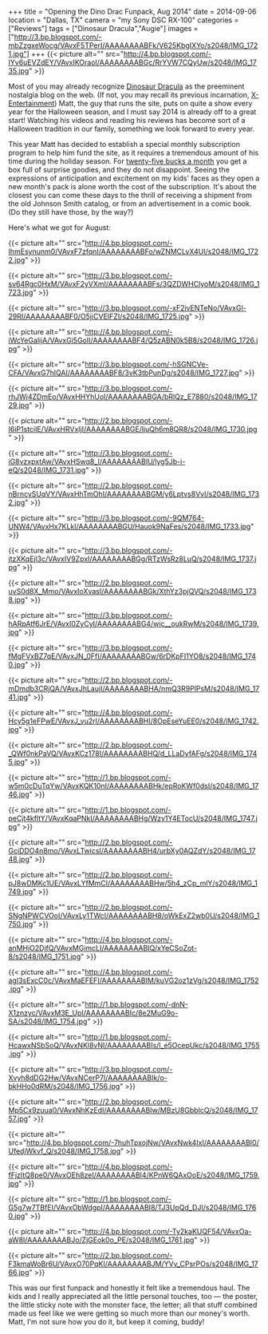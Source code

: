 +++
title = "Opening the Dino Drac Funpack, Aug 2014"
date = 2014-09-06
location = "Dallas, TX"
camera = "my Sony DSC RX-100"
categories = ["Reviews"]
tags = ["Dinosaur Dracula","Augie"]
images = ["http://3.bp.blogspot.com/-mbZzgxeWocg/VAvxF5TPerI/AAAAAAAABFk/V625KbgIXYo/s2048/IMG_1721.jpg"]
+++
{{< picture alt="" src="http://4.bp.blogspot.com/-IYv6uEVZdEY/VAvxIKOraoI/AAAAAAAABGc/RrYVW7CQyUw/s2048/IMG_1735.jpg" >}}
<!--more-->

[//]: # (http://3.bp.blogspot.com/-mbZzgxeWocg/VAvxF5TPerI/AAAAAAAABFk/V625KbgIXYo/s2048/IMG_1721.jpg)

Most of you may already recognize [Dinosaur Dracula](http://dinosaurdracula.com/) as the preeminent nostalgia blog on the web. (If not, you may recall its previous incarnation, [X-Entertainment](http://x-entertainment.com/)) Matt, the guy that runs the site, puts on quite a show every year for the Halloween season, and I must say 2014 is already off to a great start! Watching his videos and reading his reviews has become sort of a Halloween tradition in our family, something we look forward to every year.

This year Matt has decided to establish a special monthly subscription program to help him fund the site, as it requires a tremendous amount of his time during the holiday season. For [twenty-five bucks a month](http://dinosaurdracula.com/blog/funpack-subscriptions/) you get a box full of surprise goodies, and they do not disappoint. Seeing the expressions of anticipation and excitement on my kids' faces as they open a new month's pack is alone worth the cost of the subscription. It's about the closest you can come these days to the thrill of receiving a shipment from the old Johnson Smith catalog, or from an advertisement in a comic book. (Do they still have those, by the way?)

Here's what we got for August:

{{< picture alt="" src="http://4.bp.blogspot.com/-IhmEsynunm0/VAvxF7zfqnI/AAAAAAAABFo/wZNMCLyX4UI/s2048/IMG_1722.jpg" >}}

{{< picture alt="" src="http://3.bp.blogspot.com/-sv64Rgc0HxM/VAvxF2yVXmI/AAAAAAAABFs/3QZDWHClyoM/s2048/IMG_1723.jpg" >}}

[//]: # (http://2.bp.blogspot.com/-MGTU4efoFrU/VAvxGVNgXfI/AAAAAAAABFw/V2LTI3MuuHc/s2048/IMG_1724.jpg)

{{< picture alt="" src="http://3.bp.blogspot.com/-xF2ivENTeNo/VAvxGl-29RI/AAAAAAAABF0/O5jiCVEIFZI/s2048/IMG_1725.jpg" >}}

{{< picture alt="" src="http://4.bp.blogspot.com/-iWcYeGalijA/VAvxGi5GoII/AAAAAAAABF4/Q5zABN0k5B8/s2048/IMG_1726.jpg" >}}

{{< picture alt="" src="http://3.bp.blogspot.com/-hSGNCVe-CFA/VAvxG7hlQAI/AAAAAAAABF8/3vK3tbPunDg/s2048/IMG_1727.jpg" >}}

{{< picture alt="" src="http://3.bp.blogspot.com/-rhJWj4ZDmEo/VAvxHHYhUoI/AAAAAAAABGA/bRlQz_E7880/s2048/IMG_1729.jpg" >}}

{{< picture alt="" src="http://2.bp.blogspot.com/-I6iP1stciIE/VAvxHRVxIjI/AAAAAAAABGE/ljuQh6m8QR8/s2048/IMG_1730.jpg" >}}

{{< picture alt="" src="http://3.bp.blogspot.com/-iG8vzxpxtAw/VAvxHSwq8_I/AAAAAAAABIU/lyg5Jb-i-eQ/s2048/IMG_1731.jpg" >}}

{{< picture alt="" src="http://2.bp.blogspot.com/-nBrncySUqVY/VAvxHhTmOhI/AAAAAAAABGM/y6Lptvs8VvI/s2048/IMG_1732.jpg" >}}

{{< picture alt="" src="http://3.bp.blogspot.com/-9QM764-UNW4/VAvxHx7KLkI/AAAAAAAABGU/Hauok9NaFes/s2048/IMG_1733.jpg" >}}

{{< picture alt="" src="http://3.bp.blogspot.com/-jtzXKqEjl3c/VAvxIV9ZpxI/AAAAAAAABGg/RTzWsRz8LuQ/s2048/IMG_1737.jpg" >}}

{{< picture alt="" src="http://2.bp.blogspot.com/-uvS0d8X_Mmo/VAvxIoXvasI/AAAAAAAABGk/XthYz3pjQVQ/s2048/IMG_1738.jpg" >}}

{{< picture alt="" src="http://3.bp.blogspot.com/-hARpAtf6JrE/VAvxI0ZyCyI/AAAAAAAABG4/wic__oukRwM/s2048/IMG_1739.jpg" >}}

{{< picture alt="" src="http://3.bp.blogspot.com/-fMqFVxBZ7qE/VAvxJN_0FfI/AAAAAAAABGw/6rDKpFI1YO8/s2048/IMG_1740.jpg" >}}

{{< picture alt="" src="http://2.bp.blogspot.com/-mDmdb3CRjQA/VAvxJhLaujI/AAAAAAAABHA/nmQ3R9PlPsM/s2048/IMG_1741.jpg" >}}

{{< picture alt="" src="http://4.bp.blogspot.com/-Hcy5g1eFPwE/VAvxJ_vu2rI/AAAAAAAABHI/8OpEseYuEE0/s2048/IMG_1742.jpg" >}}

{{< picture alt="" src="http://2.bp.blogspot.com/-_QWf0nkPaVQ/VAvxKCz178I/AAAAAAAABHQ/d_LLaDyfAFg/s2048/IMG_1745.jpg" >}}

{{< picture alt="" src="http://1.bp.blogspot.com/-w5m0cDuTqYw/VAvxKQK10nI/AAAAAAAABHk/epRoKWf0dsI/s2048/IMG_1746.jpg" >}}

{{< picture alt="" src="http://1.bp.blogspot.com/-peCjt4kfltY/VAvxKqaPNkI/AAAAAAAABHg/Wzy1Y4ETocU/s2048/IMG_1747.jpg" >}}

{{< picture alt="" src="http://2.bp.blogspot.com/-GciDDO4n8mo/VAvxLTwicsI/AAAAAAAABH4/urbXy0AQZdY/s2048/IMG_1748.jpg" >}}

{{< picture alt="" src="http://2.bp.blogspot.com/-pJ8wDMKc1UE/VAvxLYfMmCI/AAAAAAAABHw/5h4_zCp_mlY/s2048/IMG_1749.jpg" >}}

{{< picture alt="" src="http://2.bp.blogspot.com/-SNgNPWCVOoI/VAvxLy1TWcI/AAAAAAAABH8/oWkExZ2wb0U/s2048/IMG_1750.jpg" >}}

{{< picture alt="" src="http://4.bp.blogspot.com/-anMHjO2DjfQ/VAvxMGimcLI/AAAAAAAABIQ/xYeCSoZot-8/s2048/IMG_1751.jpg" >}}

{{< picture alt="" src="http://4.bp.blogspot.com/-agI3sExcC0c/VAvxMaEFEFI/AAAAAAAABIM/kuVG2oz1zVg/s2048/IMG_1752.jpg" >}}

{{< picture alt="" src="http://1.bp.blogspot.com/-dnN-X1znzyc/VAvxM3E_UpI/AAAAAAAABIc/8e2MuG9o-SA/s2048/IMG_1754.jpg" >}}

{{< picture alt="" src="http://1.bp.blogspot.com/-HcawxNSbSoQ/VAvxNKl8vNI/AAAAAAAABIs/l_e5OcepUkc/s2048/IMG_1755.jpg" >}}

{{< picture alt="" src="http://3.bp.blogspot.com/-Xvyh8dDG2Hw/VAvxNCerP7I/AAAAAAAABIk/o-bkHHo0dRM/s2048/IMG_1756.jpg" >}}

{{< picture alt="" src="http://2.bp.blogspot.com/-Mp5Cx9zuua0/VAvxNhKzEdI/AAAAAAAABIw/MBzU8GbbIcQ/s2048/IMG_1757.jpg" >}}

{{< picture alt="" src="http://4.bp.blogspot.com/-7huhTpxojNw/VAvxNwk4IxI/AAAAAAAABI0/UfedjWkvf_Q/s2048/IMG_1758.jpg" >}}

{{< picture alt="" src="http://4.bp.blogspot.com/-fFjzItQ8pe0/VAvxOEh8zeI/AAAAAAAABI4/KPnW6QAxOoE/s2048/IMG_1759.jpg" >}}

{{< picture alt="" src="http://1.bp.blogspot.com/-G5g7w7TBfEI/VAvxObWdgpI/AAAAAAAABI8/TJ3UpQd_DJI/s2048/IMG_1760.jpg" >}}

{{< picture alt="" src="http://4.bp.blogspot.com/-Ty2kaKUQF54/VAvxOa-aW8I/AAAAAAAABJo/ZjGEok0o_PE/s2048/IMG_1761.jpg" >}}

[//]: # (http://2.bp.blogspot.com/-UVwME7YOKJE/VAvxOvh3_EI/AAAAAAAABJI/wgkMjKSY0q4/s2048/IMG_1763.jpg)

{{< picture alt="" src="http://2.bp.blogspot.com/-F3kmaWoBr6U/VAvxO70PqKI/AAAAAAAABJM/YVv_CPsrPOs/s2048/IMG_1766.jpg" >}}

This was our first funpack and honestly it felt like a tremendous haul. The kids and I really appreciated all the little personal touches, too — the poster, the little sticky note with the monster face, the letter; all that stuff combined made us feel like we were getting so much more than our money's worth. Matt, I'm not sure how you do it, but keep it coming, buddy!
